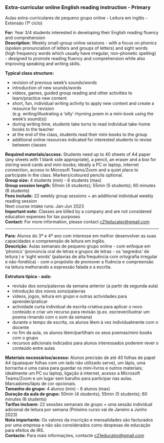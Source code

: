 ### Extra-curricular online English reading instruction - Primary
Aulas extra-curriculares de pequeno grupo online - Leitura em inglês - Extensão (1º cíclo)

**For:** Year 3/4 students interested in developing their English reading fluency and comprehension  
**Description:** Weekly small-group online sessions - with a focus on phonics (spoken pronunciation of letters and groups of letters) and sight words (high frequency words which usually have irregular, non-phonetic spelling) - designed to promote reading fluency and comprehension while also improving speaking and writing skills.  

**Typical class structure:** 
* revision of previous week’s sounds/words  
* introduction of new sounds/words  
* videos, games, guided group reading and other activities to learn/practice new content  
* short, fun, individual writing activity to apply new content and create a resource for revision   
(e.g. writing/illustrating a ‘silly’ rhyming poem in a mini-book using the week’s sound(s))  
* during writing time, students take turns to read individual take-home books to the teacher  
* at the end of the class, students read their mini-books to the group  
* additional online resources indicated for interested students to revise between classes  

**Required materials/access:** Students need up to 40 sheets of A4 paper (any sheets with 1 blank side appropriate), a pencil, an eraser and a box for storing word cards and mini-books; ideally a PC or laptop, internet connection, access to Microsoft Teams/Zoom and a quiet place to participate in the class. Markers/coloured pencils optional.  
**Group size:** 4 students (min) - 6 students (max)  
**Group session length:** 50min (4 students); 55min (5 students); 60 minutes (6 students)  
**Fees include:** 22 weekly group sessions + an additional individual weekly reading session  
Next course intake runs: Jan-Jun 2023  
**Important note:** Classes are billed by a company and are not considered education expenses for tax purposes  
**Contact:** For more information, please contact c21educator@gmail.com  

***

**Para:** Alunos do 3º e 4º ano com interesse em melhor desenvolver as suas capacidades e compreensão de leitura em inglês.  
**Descrição:** Aulas semanais de pequeno grupo online - com enfoque em ‘phonics’ (pronúncia oral de letras e grupos de letras - os ‘segredos’ de leitura ) e ‘sight words’ (palavras de alta frequência com ortografia irregular e não-fonética) - com o propósito de promover a fluência e compreensão na leitura melhorando a expressão falada e a escrita.  

**Estrutura típica - aula:**  
* revisão dos sons/palavras da semana anterior (a partir da segunda aula)  
* introdução dos novos sons/palavras  
* videos, jogos, leitura em grupo e outras actividades para aprender/praticar  
* actividade curta individual de escrita criativa para aplicar o novo conteúdo e criar um recurso para revisão (p.ex. escrever/ilustrar um poema rimando com o som da semana)  
* durante o tempo de escrita, os alunos lêem à vez individualmente com o docente 
* no fim da aula, os alunos lêem/partilham os seus poemas/mini-books com o grupo  
* recursos adicionais indicados para alunos interessados poderem rever o conteúdo entre aulas  

**Materiais necessários/acesso:** Alunos precisão de até 40 folhas de papel A4 (quaisquer folhas com um lado não utilizado serve), um lápis, uma borracha e uma caixa para guardar os mini-livros e outros materiais; idealmente um PC ou laptop, ligação à internet, acesso a Microsoft Teams/Zoom e um lugar sem barulho para participar nas aulas. Marcadores/lápis de cor opcionais.  
**Tamanho do grupo:** 4 alunos (min) - 6 alunos (max)  
**Duração da aula de grupo:** 50min (4 students); 55min (5 students); 60 minutes (6 students)  
**Tarifas incluem:** 22 sessões semanais de grupo + uma sessão individual adicional de leitura por semana (Próximo curso vai de Janeiro a Junho 2023)  
**Nota importante:** Os valores da inscrição e mensalidades são facturados por uma empresa e não são considerados como despesas de educação para efeitos de IRS.  
**Contacto:** Para mais informações, contacte c21educator@gmail.com  
